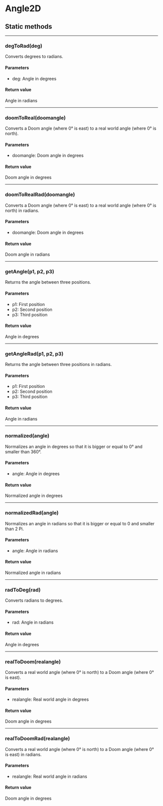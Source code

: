 # Angle2D

## Static methods

---
### degToRad(deg)
Converts degrees to radians.
#### Parameters
* deg: Angle in degrees
#### Return value
Angle in radians

---
### doomToReal(doomangle)
Converts a Doom angle (where 0° is east) to a real world angle (where 0° is north).
#### Parameters
* doomangle: Doom angle in degrees
#### Return value
Doom angle in degrees

---
### doomToRealRad(doomangle)
Converts a Doom angle (where 0° is east) to a real world angle (where 0° is north) in radians.
#### Parameters
* doomangle: Doom angle in degrees
#### Return value
Doom angle in radians

---
### getAngle(p1, p2, p3)
Returns the angle between three positions.
#### Parameters
* p1: First position
* p2: Second position
* p3: Third position
#### Return value
Angle in degrees

---
### getAngleRad(p1, p2, p3)
Returns the angle between three positions in radians.
#### Parameters
* p1: First position
* p2: Second position
* p3: Third position
#### Return value
Angle in radians

---
### normalized(angle)
Normalizes an angle in degrees so that it is bigger or equal to 0° and smaller than 360°.
#### Parameters
* angle: Angle in degrees
#### Return value
Normalized angle in degrees

---
### normalizedRad(angle)
Normalizes an angle in radians so that it is bigger or equal to 0 and smaller than 2 Pi.
#### Parameters
* angle: Angle in radians
#### Return value
Normalized angle in radians

---
### radToDeg(rad)
Converts radians to degrees.
#### Parameters
* rad: Angle in radians
#### Return value
Angle in degrees

---
### realToDoom(realangle)
Converts a real world angle (where 0° is north) to a Doom angle (where 0° is east).
#### Parameters
* realangle: Real world angle in degrees
#### Return value
Doom angle in degrees

---
### realToDoomRad(realangle)
Converts a real world  angle (where 0° is north) to a Doom angle (where 0° is east) in radians.
#### Parameters
* realangle: Real world angle in radians
#### Return value
Doom angle in degrees
